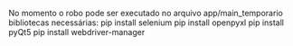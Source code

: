 No momento o robo pode ser executado no arquivo app/main_temporario
bibliotecas necessárias:
pip install selenium
pip install openpyxl
pip install pyQt5
pip install webdriver-manager

